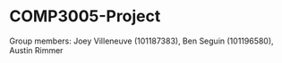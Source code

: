 # COMP3005-Project
Group members: Joey Villeneuve (101187383), Ben Seguin (101196580), Austin Rimmer
